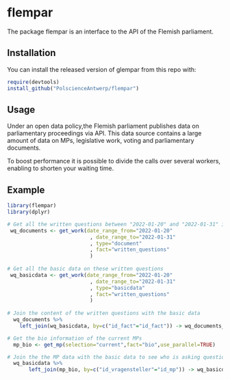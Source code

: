 
<!-- README.md is generated from README.Rmd. Please edit that file -->

# flempar

<!-- badges: start -->
<!-- badges: end -->

The package flempar is an interface to the API of the Flemish
parliament.

## Installation

You can install the released version of glempar from this repo with:

``` r
require(devtools)
install_github("PolscienceAntwerp/flempar")
```

## Usage

Under an open data policy,the Flemish parliament publishes data on
parliamentary proceedings via API. This data source contains a large
amount of data on MPs, legislative work, voting and parliamentary
documents.

To boost performance it is possible to divide the calls over several
workers, enabling to shorten your waiting time.

## Example

``` r
library(flempar)
library(dplyr)

# Get all the written questions between "2022-01-20" and "2022-01-31" in a dataframe
 wq_documents <- get_work(date_range_from="2022-01-20"
                           , date_range_to="2022-01-31"
                           , type="document"
                           , fact="written_questions"
                           )
                           
# Get all the basic data on these written questions
 wq_basicdata <- get_work(date_range_from="2022-01-20"
                           , date_range_to="2022-01-31"
                           , type="basicdata"
                           , fact="written_questions"
                           )
                           
# Join the content of the written questions with the basic data
  wq_documents %>%
    left_join(wq_basicdata, by=c("id_fact"="id_fact")) -> wq_documents_basicdata

# Get the bio information of the current MPs
  mp_bio <- get_mp(selection="current",fact="bio",use_parallel=TRUE)

# Join the the MP data with the basic data to see who is asking questions     
  wq_basicdata %>%
       left_join(mp_bio, by=c("id_vragensteller"="id_mp")) -> wq_basicdata_mp
             
```
